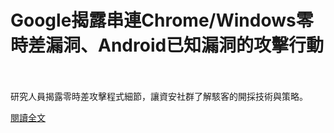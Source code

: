 # Google揭露串連Chrome/Windows零時差漏洞、Android已知漏洞的攻擊行動

<!--9-->
<!--more-->
<br></br>
研究人員揭露零時差攻擊程式細節，讓資安社群了解駭客的開採技術與策略。

[閱讀全文](https://www.ithome.com.tw/news/142225)


